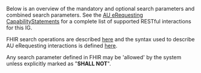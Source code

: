 Below is an overview of the mandatory and optional search parameters and combined search parameters. See the [AU eRequesting CapabilityStatements](capability-statements.html) for a complete list of supported RESTful interactions for this IG.

FHIR search operations are described <a href="http://hl7.org/fhir/R4/search.html">here</a> and the syntax used to describe AU eRequesting interactions is defined <a href="general-guidance.html#readsearch-syntax">here</a>.

Any search parameter defined in FHIR may be 'allowed' by the system unless explicitly marked as "**SHALL NOT**". 
